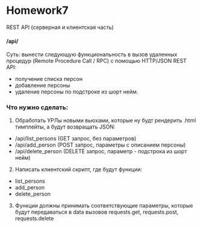 # Homework7
REST API (серверная и клиентская часть)
#### /api/
Суть: вынести следующую функциональность в вызов удаленных процедур (Remote Procedure Call / RPC) с помощью HTTP/JSON REST API:
- получение списка персон
- добавление персоны
- удаление персоны по подстроке из шорт нейм.

### Что нужно сделать:
1.  Обработать УРЛы новыми вьюхами, которые ну будт рендерить .html тимплейты, а будут возвращать JSON:
  - /api/list_persons (GET запрос, без параметров)
  - /api/add_person (POST запрос, параметры с описанием персоны)
  - /api/delete_person (DELETE запрос, параметр - подстрока из шорт нейм)



2.  Написать клиентский скрипт, где будут функции:
  - list_persons
  - add_person
  - delete_person


3.  Функции должны принимать соответствующие параметры, которые будут передаваться в data вызовов requests.get, requests.post, requests.delete
